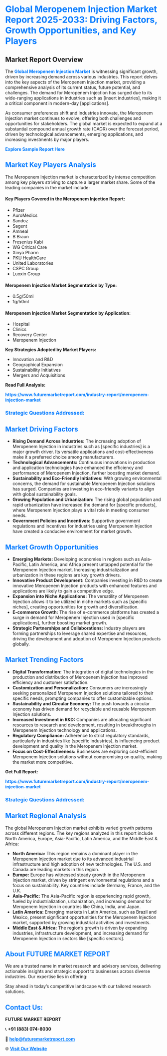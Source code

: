 <h1 style="color: #007BFF;">Global Meropenem Injection Market Report 2025-2033: Driving Factors, Growth Opportunities, and Key Players</h1>

<section id="overview">
<h2>Market Report Overview</h2>
<p>The <a href="https://www.futuremarketreport.com/industry-report/meropenem-injection-market" style="color: #007BFF; text-decoration: none;"><strong>Global Meropenem Injection Market</strong></a> is witnessing significant growth, driven by increasing demand across various industries. This report delves into the key aspects of the Meropenem Injection market, providing a comprehensive analysis of its current status, future potential, and challenges. The demand for Meropenem Injection has surged due to its wide-ranging applications in industries such as [insert industries], making it a critical component in modern-day [applications].</p>
<p>As consumer preferences shift and industries innovate, the Meropenem Injection market continues to evolve, offering both challenges and opportunities for stakeholders. The global market is expected to expand at a substantial compound annual growth rate (CAGR) over the forecast period, driven by technological advancements, emerging applications, and increasing investments by major players.</p>
</section>

<section id="overview">
<p><a href="https://www.futuremarketreport.com/request-sample/reportId=124053" style="color: #007BFF; text-decoration: none;"><strong>Explore Sample Report Here</strong></a></p>
</section>

<section id="key-players">
<h2 style="color: #007BFF;">Market Key Players Analysis</h2>
<p>The Meropenem Injection market is characterized by intense competition among key players striving to capture a larger market share. Some of the leading companies in the market include:</p>
<h4>Key Players Covered in the Meropenem Injection Report:</h4>
<ul><li>Pfizer</li><li>AuroMedics</li><li>Sandoz</li><li>Sagent</li><li>Amneal</li><li>B Braun</li><li>Fresenius Kabi</li><li>WG Critical Care</li><li>Xinya Pharm</li><li>PKU HealthCare</li><li>United Laboratories</li><li>CSPC Group</li><li>Luoxin Group</li></ul>
<h4>Meropenem Injection Market Segmentation by Type:</h4>
<ul><li>0.5g/50ml</li><li>1g/50ml</li></ul>

<h4>Meropenem Injection Market Segmentation by Application:</h4>
<ul><li>Hospital</li><li>Clinics</li><li>Recovery Center</li><li>Meropenem Injection</li></ul>
<p><strong>Key Strategies Adopted by Market Players:</strong></p>
<ul>
<li>Innovation and R&D</li>
<li>Geographical Expansion</li>
<li>Sustainability Initiatives</li>
<li>Mergers and Acquisitions</li>
</ul>
</section>

<section>
<p><strong>Read Full Analysis: </strong></p><a href="https://www.futuremarketreport.com/industry-report/meropenem-injection-market" style="color: #007BFF; text-decoration: none;"><strong>https://www.futuremarketreport.com/industry-report/meropenem-injection-market</strong></a>
<h3 style="color: #007BFF;">Strategic Questions Addressed:</h3>
</section>

<section id="driving-factors">
<h2 style="color: #007BFF;">Market Driving Factors</h2>
<ul>
<li><strong>Rising Demand Across Industries:</strong> The increasing adoption of Meropenem Injection in industries such as [specific industries] is a major growth driver. Its versatile applications and cost-effectiveness make it a preferred choice among manufacturers.</li>
<li><strong>Technological Advancements:</strong> Continuous innovations in production and application technologies have enhanced the efficiency and performance of Meropenem Injection, further boosting market demand.</li>
<li><strong>Sustainability and Eco-Friendly Initiatives:</strong> With growing environmental concerns, the demand for sustainable Meropenem Injection solutions has surged. Companies are investing in eco-friendly variants to align with global sustainability goals.</li>
<li><strong>Growing Population and Urbanization:</strong> The rising global population and rapid urbanization have increased the demand for [specific products], where Meropenem Injection plays a vital role in meeting consumer needs.</li>
<li><strong>Government Policies and Incentives:</strong> Supportive government regulations and incentives for industries using Meropenem Injection have created a conducive environment for market growth.</li>
</ul>
</section>

<section id="growth-opportunities">
<h2 style="color: #007BFF;">Market Growth Opportunities</h2>
<ul>
<li><strong>Emerging Markets:</strong> Developing economies in regions such as Asia-Pacific, Latin America, and Africa present untapped potential for the Meropenem Injection market. Increasing industrialization and urbanization in these regions are key growth drivers.</li>
<li><strong>Innovative Product Development:</strong> Companies investing in R&D to create innovative Meropenem Injection products with enhanced features and applications are likely to gain a competitive edge.</li>
<li><strong>Expansion into Niche Applications:</strong> The versatility of Meropenem Injection allows it to be utilized in niche markets such as [specific niches], creating opportunities for growth and diversification.</li>
<li><strong>E-commerce Growth:</strong> The rise of e-commerce platforms has created a surge in demand for Meropenem Injection used in [specific applications], further boosting market growth.</li>
<li><strong>Strategic Partnerships and Collaborations:</strong> Industry players are forming partnerships to leverage shared expertise and resources, driving the development and adoption of Meropenem Injection products globally.</li>
</ul>
</section>

<section id="trending-factors">
<h2 style="color: #007BFF;">Market Trending Factors</h2>
<ul>
<li><strong>Digital Transformation:</strong> The integration of digital technologies in the production and distribution of Meropenem Injection has improved efficiency and customer satisfaction.</li>
<li><strong>Customization and Personalization:</strong> Consumers are increasingly seeking personalized Meropenem Injection solutions tailored to their specific needs, prompting companies to offer customizable options.</li>
<li><strong>Sustainability and Circular Economy:</strong> The push towards a circular economy has driven demand for recyclable and reusable Meropenem Injection solutions.</li>
<li><strong>Increased Investment in R&D:</strong> Companies are allocating significant resources to research and development, resulting in breakthroughs in Meropenem Injection technology and applications.</li>
<li><strong>Regulatory Compliance:</strong> Adherence to strict regulatory standards, particularly in industries like [specific industries], is influencing product development and quality in the Meropenem Injection market.</li>
<li><strong>Focus on Cost-Effectiveness:</strong> Businesses are exploring cost-efficient Meropenem Injection solutions without compromising on quality, making the market more competitive.</li>
</ul>
</section>

<section>
<p><strong>Get Full Report: </strong></p><a href="https://www.futuremarketreport.com/industry-report/meropenem-injection-market" style="color: #007BFF; text-decoration: none;"><strong>https://www.futuremarketreport.com/industry-report/meropenem-injection-market</strong></a>
<h3 style="color: #007BFF;">Strategic Questions Addressed:</h3>
</section>


<section id="regional-analysis">
<h2 style="color: #007BFF;">Market Regional Analysis</h2>
<p>The global Meropenem Injection market exhibits varied growth patterns across different regions. The key regions analyzed in this report include North America, Europe, Asia-Pacific, Latin America, and the Middle East & Africa:</p>
<ul>
<li><strong>North America:</strong> This region remains a dominant player in the Meropenem Injection market due to its advanced industrial infrastructure and high adoption of new technologies. The U.S. and Canada are leading markets in this region.</li>
<li><strong>Europe:</strong> Europe has witnessed steady growth in the Meropenem Injection market, driven by stringent environmental regulations and a focus on sustainability. Key countries include Germany, France, and the U.K.</li>
<li><strong>Asia-Pacific:</strong> The Asia-Pacific region is experiencing rapid growth, fueled by industrialization, urbanization, and increasing demand for Meropenem Injection in countries like China, India, and Japan.</li>
<li><strong>Latin America:</strong> Emerging markets in Latin America, such as Brazil and Mexico, present significant opportunities for the Meropenem Injection market, supported by growing industrial activities and investments.</li>
<li><strong>Middle East & Africa:</strong> The region’s growth is driven by expanding industries, infrastructure development, and increasing demand for Meropenem Injection in sectors like [specific sectors].</li>
</ul>
</section>

<footer>
<h2 style="color: #007BFF;">About FUTURE MARKET REPORT</h2>
<p>We are a trusted name in market research and advisory services, delivering actionable insights and strategic support to businesses across diverse industries. Our expertise lies in offering:</p>

<p>Stay ahead in today’s competitive landscape with our tailored research solutions.</p>

<h2 style="color: #007BFF;">Contact Us:</h2>
<p><strong>FUTURE MARKET REPORT</strong></p>
<p>📞 <strong>+91 (883) 074-8030</strong></p>
<p>📧 <strong><a href="mailto:help@futuremarketreport.com" style="color: #007BFF;">help@futuremarketreport.com</a></strong></p>
<p>🌐 <strong><a href="https://www.futuremarketreport.com/" style="color: #007BFF;">Visit Our Website</a></strong></p>
</footer>